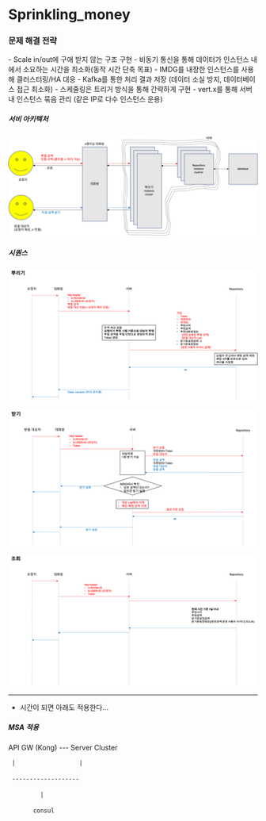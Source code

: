 # Sprinkling_money

<h3>문제 해결 전략</h3>
- Scale in/out에 구애 받지 않는 구조 구현 
- 비동기 통신을 통해 데이터가 인스턴스 내에서 소요하는 시간을 최소화(동작 시간 단축 목표)
- IMDG를 내장한 인스턴스를 사용해 클러스터링/HA 대응
- Kafka를 통한 처리 결과 저장 (데이터 소실 방지, 데이터베이스 접근 최소화)
- 스케줄링은 트리거 방식을 통해 간략하게 구현 
- vert.x를 통해 서버 내 인스턴스 묶음 관리 (같은 IP로 다수 인스턴스 운용)

<h5>서비 아키텍처</h5>

<p><a target="_blank" rel="noopener noreferrer" href="https://raw.githubusercontent.com/ohjunho/Sprinkling_money/master/image/architecture.png"><img src="https://raw.githubusercontent.com/ohjunho/Sprinkling_money/master/image/architecture.png" alt="아키텍처" style="max-width:100%;"></a></p>

<h5>시퀀스</h5>

<p><a target="_blank" rel="noopener noreferrer" href="https://raw.githubusercontent.com/ohjunho/Sprinkling_money/master/image/sprinkling.png"><img src="https://raw.githubusercontent.com/ohjunho/Sprinkling_money/master/image/sprinkling.png" alt="뿌리기" style="max-width:100%;"></a></p>

<p><a target="_blank" rel="noopener noreferrer" href="https://raw.githubusercontent.com/ohjunho/Sprinkling_money/master/image/receive.png"><img src="https://raw.githubusercontent.com/ohjunho/Sprinkling_money/master/image/receive.png" alt="받기" style="max-width:100%;"></a></p>

<p><a target="_blank" rel="noopener noreferrer" href="https://raw.githubusercontent.com/ohjunho/Sprinkling_money/master/image/retrieve.png"><img src="https://raw.githubusercontent.com/ohjunho/Sprinkling_money/master/image/retrieve.png" alt="조회" style="max-width:100%;"></a></p>

----------------------------------------

* 시간이 되면 아래도 적용한다...

<h5>MSA 적용</h5>

API GW (Kong) --- Server Cluster

     |                  |

     -------------------

             |

           consul

